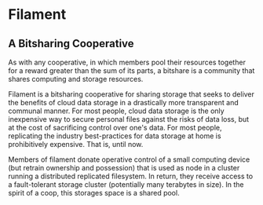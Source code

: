 # Filament
## A Bitsharing Cooperative

As with any cooperative, in which members pool their resources together
for a reward greater than the sum of its parts, a bitshare is a
community that shares computing and storage resources. 

Filament is a bitsharing cooperative for sharing storage that seeks
to deliver the benefits of cloud data storage in a drastically more
transparent and communal manner. For most people, cloud data storage
is the only inexpensive way to secure personal files against the risks
of data loss, but at the cost of sacrificing control over one's data.
For most people, replicating the industry best-practices for data
storage at home is prohibitively expensive. That is, until now. 

Members of filament donate operative control of a small computing device
(but retrain ownership and possession) that is used as node in a cluster
running a distributed replicated filesystem. In return, they receive
access to a fault-tolerant storage cluster (potentially many terabytes
in size). In the spirit of a coop, this storages space is a shared pool.


